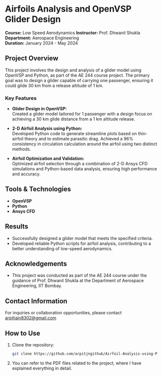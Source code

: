 # Airfoils Analysis and OpenVSP Glider Design

**Course:** Low Speed Aerodynamics
**Instructor:** Prof. Dhwanil Shukla  
**Department:** Aerospace Engineering  
**Duration:** January 2024 - May 2024

## Project Overview

This project involves the design and analysis of a glider model using OpenVSP and Python, as part of the AE 244 course project. The primary goal was to design a glider capable of carrying one passenger, ensuring it could glide 30 km from a release altitude of 1 km.

### Key Features

- **Glider Design in OpenVSP:**  
  Created a glider model tailored for 1 passenger with a design focus on achieving a 30 km glide distance from a 1 km altitude release.

- **2-D Airfoil Analysis using Python:**  
  Developed Python code to generate streamline plots based on thin-airfoil theory and to estimate parasitic drag. Achieved a 96% consistency in circulation calculation around the airfoil using two distinct methods.

- **Airfoil Optimization and Validation:**  
  Optimized airfoil selection through a combination of 2-D Ansys CFD simulations and Python-based data analysis, ensuring high performance and accuracy.

## Tools & Technologies

- **OpenVSP**
- **Python**
- **Ansys CFD**

## Results

- Successfully designed a glider model that meets the specified criteria.
- Developed reliable Python scripts for airfoil analysis, contributing to a better understanding of low-speed aerodynamics.

## Acknowledgements
- This project was conducted as part of the AE 244 course under the guidance of Prof. Dhwanil Shukla at the Department of Aerospace Engineering, IIT Bombay.

## Contact Information
For inquiries or collaboration opportunities, please contact arpitjain8302@gmail.com

## How to Use

1. Clone the repository:  
   ```bash
   git clone https://github.com/arpitjngithub/Airfoil-Analysis-using-Python.git
   ```
2. You can refer to the PDF files related to the project, where I have explained everything in detail.
